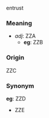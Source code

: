 entrust
### Meaning
+ _adj_: ZZA
	+ __eg__: ZZB

### Origin

ZZC

### Synonym

__eg__: ZZD

+ ZZE



